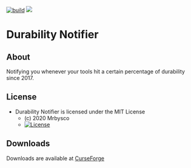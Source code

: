 [![build](https://github.com/Mrbysco/durability-notifier/actions/workflows/build.yml/badge.svg)](https://github.com/Mrbysco/durability-notifier/actions/workflows/build.yml) 
[![](http://cf.way2muchnoise.eu/versions/277095.svg)](https://www.curseforge.com/minecraft/mc-mods/durability-notifier)

# Durability Notifier #

## About ##
Notifying you whenever your tools hit a certain percentage of durability since 2017.

## License ##
* Durability Notifier is licensed under the MIT License
  - (c) 2020 Mrbysco
  - [![License](https://img.shields.io/badge/License-MIT-red.svg?style=flat)](http://opensource.org/licenses/MIT)

## Downloads ##
Downloads are available at [CurseForge](https://minecraft.curseforge.com/projects/durability-notifier)